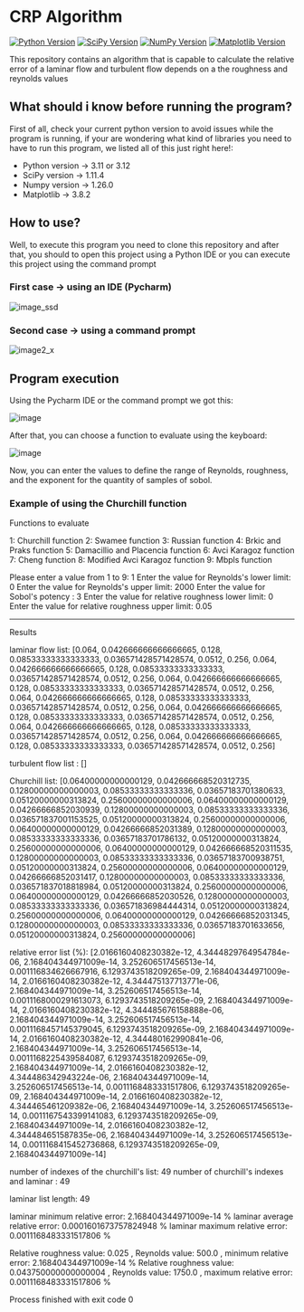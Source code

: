 # CRP Algorithm
[![Python Version](https://img.shields.io/badge/python-3.11-blue.svg)](https://www.python.org/downloads/release/python-311/) [![SciPy Version](https://img.shields.io/badge/scipy-1.11.4-brightgreen.svg)](https://pypi.org/project/scipy/1.11.4/) [![NumPy Version](https://img.shields.io/badge/numpy-1.26.0-blue.svg)](https://pypi.org/project/numpy/1.26.0/)
[![Matplotlib Version](https://img.shields.io/badge/matplotlib-3.8.2-blue.svg)](https://pypi.org/project/matplotlib/3.8.2/)


This repository contains an algorithm that is capable to calculate the relative error of a laminar flow and turbulent flow depends on a the roughness and reynolds values


## What should i know before running the program?
First of all, check your current python version to avoid issues while the program is running,
if your are wondering what kind of libraries you need to have to run this program, we listed all of this just right here!:

 * Python version -> 3.11 or 3.12
 * SciPy version -> 1.11.4
 * Numpy version -> 1.26.0
 * Matplotlib -> 3.8.2

## How to use?

Well, to execute this program you need to clone this repository and after that, you should to open this project using a Python IDE or you can execute this project using the command prompt

### First case -> using an IDE (Pycharm) 


![image_ssd](https://github.com/BlutLucifugeKrieger/CRP-Algorithm/assets/130005378/50832fb3-45b7-434a-8da9-1a64d7398c9f)


### Second case -> using a command prompt

![image2_x](https://github.com/BlutLucifugeKrieger/CRP-Algorithm/assets/130005378/914576ec-9521-49ec-834e-ea6502f059bc)



## Program execution

Using the Pycharm IDE or the command prompt we got this:

![image](https://github.com/BlutLucifugeKrieger/CRP-Algorithm/assets/130005378/8ad45689-7934-440e-958c-add91063486b)

After that, you can choose a function to evaluate using the keyboard:

![image](https://github.com/BlutLucifugeKrieger/CRP-Algorithm/assets/130005378/860dcc66-c830-432a-820d-9ec1c38a8cb0)

Now, you can enter the values to define the range of Reynolds, roughness, and the exponent for the quantity of samples of sobol.

### Example of using the Churchill function

Functions to evaluate

1: Churchill function
2: Swamee function
3: Russian function
4: Brkic and Praks function
5: Damacillio and Placencia function
6: Avci Karagoz function
7: Cheng function
8: Modified Avci Karagoz function
9: Mbpls function

Please enter a value from 1 to 9: 1
Enter the value for Reynolds's lower limit: 0
Enter the value for Reynolds's upper limit: 2000
Enter the value for Sobol's potency : 3
Enter the value for relative roughness lower limit: 0
Enter the value for relative roughness upper limit: 0.05

------------------------------------------
Results

laminar flow list:  [0.064, 0.042666666666666665, 0.128, 0.08533333333333333, 0.036571428571428574, 0.0512, 0.256, 0.064, 0.042666666666666665, 0.128, 0.08533333333333333, 0.036571428571428574, 0.0512, 0.256, 0.064, 0.042666666666666665, 0.128, 0.08533333333333333, 0.036571428571428574, 0.0512, 0.256, 0.064, 0.042666666666666665, 0.128, 0.08533333333333333, 0.036571428571428574, 0.0512, 0.256, 0.064, 0.042666666666666665, 0.128, 0.08533333333333333, 0.036571428571428574, 0.0512, 0.256, 0.064, 0.042666666666666665, 0.128, 0.08533333333333333, 0.036571428571428574, 0.0512, 0.256, 0.064, 0.042666666666666665, 0.128, 0.08533333333333333, 0.036571428571428574, 0.0512, 0.256]

turbulent flow list : []

Churchill list:  [0.06400000000000129, 0.042666668520312735, 0.12800000000000003, 0.08533333333333336, 0.03657183701380633, 0.05120000000313824, 0.25600000000000006, 0.06400000000000129, 0.04266666852030939, 0.12800000000000003, 0.08533333333333336, 0.036571837001153525, 0.05120000000313824, 0.25600000000000006, 0.06400000000000129, 0.04266666852031389, 0.12800000000000003, 0.08533333333333336, 0.03657183701786132, 0.05120000000313824, 0.25600000000000006, 0.06400000000000129, 0.042666668520311535, 0.12800000000000003, 0.08533333333333336, 0.03657183700938751, 0.05120000000313824, 0.25600000000000006, 0.06400000000000129, 0.04266666852031417, 0.12800000000000003, 0.08533333333333336, 0.036571837018818984, 0.05120000000313824, 0.25600000000000006, 0.06400000000000129, 0.04266666852030526, 0.12800000000000003, 0.08533333333333336, 0.036571836984444314, 0.05120000000313824, 0.25600000000000006, 0.06400000000000129, 0.04266666852031345, 0.12800000000000003, 0.08533333333333336, 0.03657183701633656, 0.05120000000313824, 0.25600000000000006]

relative error list (%):  [2.0166160408230382e-12, 4.3444829764954784e-06, 2.168404344971009e-14, 3.252606517456513e-14, 0.001116834626667916, 6.1293743518209265e-09, 2.168404344971009e-14, 2.0166160408230382e-12, 4.344475137713771e-06, 2.168404344971009e-14, 3.252606517456513e-14, 0.0011168000291613073, 6.1293743518209265e-09, 2.168404344971009e-14, 2.0166160408230382e-12, 4.344485676158888e-06, 2.168404344971009e-14, 3.252606517456513e-14, 0.0011168457145379045, 6.1293743518209265e-09, 2.168404344971009e-14, 2.0166160408230382e-12, 4.344480162990841e-06, 2.168404344971009e-14, 3.252606517456513e-14, 0.0011168225439584087, 6.1293743518209265e-09, 2.168404344971009e-14, 2.0166160408230382e-12, 4.344486342943224e-06, 2.168404344971009e-14, 3.252606517456513e-14, 0.0011168483331517806, 6.1293743518209265e-09, 2.168404344971009e-14, 2.0166160408230382e-12, 4.344465461209382e-06, 2.168404344971009e-14, 3.252606517456513e-14, 0.0011167543399141083, 6.1293743518209265e-09, 2.168404344971009e-14, 2.0166160408230382e-12, 4.344484651587835e-06, 2.168404344971009e-14, 3.252606517456513e-14, 0.0011168415452736868, 6.1293743518209265e-09, 2.168404344971009e-14]

number of indexes of the churchill's list:  49
number of churchill's indexes and laminar : 49

laminar list length:  49

laminar minimum relative error:  2.168404344971009e-14  %
laminar average relative error:  0.0001601673757824948  %
laminar maximum relative error:  0.0011168483331517806  %

Relative roughness value:  0.025 , Reynolds value:  500.0 , minimum relative error:  2.168404344971009e-14 %
Relative roughness value:  0.043750000000000004 , Reynolds value:  1750.0 , maximum relative error:  0.0011168483331517806 %

Process finished with exit code 0










